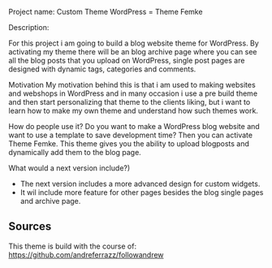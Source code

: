 Project name:  Custom Theme WordPress = Theme Femke 

Description: 

For this project i am going to build a blog website theme for WordPress. By activating my theme there will be an blog archive page where you can see all the blog posts that you upload on WordPress, single post pages are designed with dynamic tags, categories and comments.

Motivation
My motivation behind this is that i am used to making websites and webshops in WordPress and in many occasion i use a pre build theme and then start personalizing that theme to the clients liking, but i want to learn how to make my own theme and understand how such themes work.

How do people use it? 
Do you want to make a WordPress blog website and want to use a template to save development time? Then you can activate Theme Femke. This theme gives you the ability to upload blogposts and dynamically add them to the blog page. 

What would a next version include?)
- The next version includes a more advanced design for custom widgets. 
- It wil include more feature for other pages besides the blog single pages and archive page. 


## Sources
This theme is build with the course of: 
https://github.com/andreferrazz/followandrew
